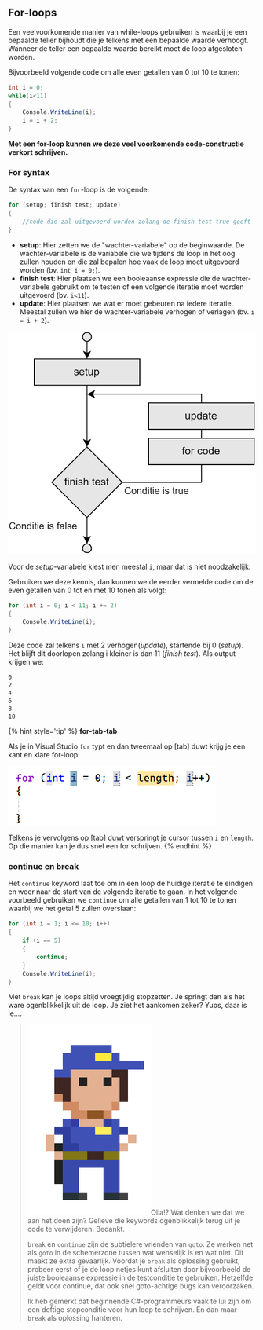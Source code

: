 ## For-loops

Een veelvoorkomende manier van while-loops gebruiken is waarbij je een bepaalde teller bijhoudt die je telkens met een bepaalde waarde verhoogt. Wanneer de teller een bepaalde waarde bereikt moet de loop afgesloten worden.

Bijvoorbeeld volgende code om alle even getallen van 0 tot 10 te tonen:

```csharp
int i = 0;
while(i<11)
{
    Console.WriteLine(i);
    i = i + 2;
}
```

**Met een for-loop kunnen we deze veel voorkomende code-constructie verkort schrijven.**

### For syntax

De syntax van een ``for``-loop is de volgende:

```csharp
for (setup; finish test; update)
{
    //code die zal uitgevoerd worden zolang de finish test true geeft
}
```

* **setup**: Hier zetten we de "wachter-variabele" op de beginwaarde. De wachter-variabele is de variabele die we tijdens de loop in het oog zullen houden en die zal bepalen hoe vaak de loop moet uitgevoerd worden (bv. ``int i = 0;``).
* **finish test**: Hier plaatsen we een booleaanse expressie die de wachter-variabele gebruikt om te testen of een volgende iteratie moet worden uitgevoerd (bv. ``i<11``).
* **update**: Hier plaatsen we wat er moet gebeuren na iedere iteratie. Meestal zullen we hier de wachter-variabele verhogen of verlagen (bv. ``i = i + 2``).

<!-- \newpage -->

![For flowchart.](../assets/3_loops/for.png)<!--{width=50%}-->
 
Voor de *setup*-variabele kiest men meestal ``i``, maar dat is niet noodzakelijk.

Gebruiken we deze kennis, dan kunnen we de eerder vermelde code om de even getallen van 0 tot en met 10 tonen als volgt:

```csharp
for (int i = 0; i < 11; i += 2)
{
    Console.WriteLine(i);
}
```


Deze code zal telkens ``i`` met 2 verhogen(*update*), startende bij 0 (*setup*). Het blijft dit doorlopen zolang i kleiner is dan 11 (*finish test*). Als output krijgen we:

```text
0
2
4
6
8
10
```


{% hint style='tip' %}
**for-tab-tab**

Als je in Visual Studio ``for`` typt en dan tweemaal op [tab] duwt krijg je een kant en klare for-loop:

![](../assets/3_loops/fortabtab.png)<!--{width=70%}-->

Telkens je vervolgens op [tab] duwt verspringt je cursor tussen ``i`` en ``length``. Op die manier kan je dus snel een for schrijven.
{% endhint %}

<!-- \newpage -->


### continue en break

Het ``continue`` keyword laat toe om in een loop de huidige iteratie te eindigen en weer naar de start van de volgende iteratie te gaan. In het volgende voorbeeld gebruiken we ``continue`` om alle getallen van 1 tot 10 te tonen waarbij we het getal 5 zullen overslaan:

```csharp
for (int i = 1; i <= 10; i++)
{
    if (i == 5)
    {
        continue;
    }
    Console.WriteLine(i);
}
```

Met ``break`` kan je loops altijd vroegtijdig stopzetten. Je springt dan als het ware ogenblikkelijk uit de loop. Je ziet het aankomen zeker? Yups, daar is ie.... 




>![](../assets/gotopolice.png)Olla!? Wat denken we dat we aan het doen zijn? Gelieve die keywords ogenblikkelijk terug uit je code te verwijderen. Bedankt. 
>
>``break`` en ``continue`` zijn de subtielere vrienden van ``goto``. Ze werken net als ``goto`` in de schemerzone tussen wat wenselijk is en wat niet. Dit maakt ze extra gevaarlijk. Voordat je ``break`` als oplossing gebruikt, probeer eerst of je de loop netjes kunt afsluiten door bijvoorbeeld de juiste booleaanse expressie in de testconditie te gebruiken. Hetzelfde geldt voor continue, dat ook snel goto-achtige bugs kan veroorzaken.
>
>Ik heb gemerkt dat beginnende C#-programmeurs vaak te lui zijn om een deftige stopconditie voor hun loop te schrijven. En dan maar ``break`` als oplossing hanteren.


